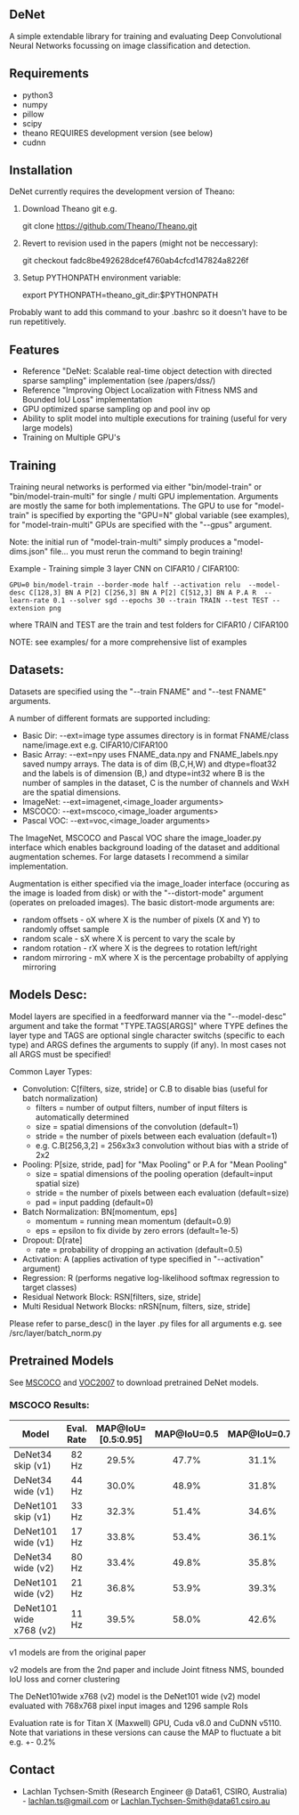 DeNet
-----------
A simple extendable library for training and evaluating Deep Convolutional Neural Networks focussing on image classification and detection. 

Requirements
-----------
* python3
* numpy
* pillow
* scipy
* theano REQUIRES development version (see below)
* cudnn 

Installation
-----------

DeNet currently requires the development version of Theano:
1. Download Theano git e.g.

    git clone https://github.com/Theano/Theano.git

2. Revert to revision used in the papers (might not be neccessary):

    git checkout fadc8be492628dcef4760ab4cfcd147824a8226f

3. Setup PYTHONPATH environment variable:

    export PYTHONPATH=theano_git_dir:$PYTHONPATH

Probably want to add this command to your .bashrc so it doesn't have to be run repetitively.

Features
-----------
* Reference "DeNet: Scalable real-time object detection with directed sparse sampling" implementation (see /papers/dss/)
* Reference "Improving Object Localization with Fitness NMS and Bounded IoU Loss" implementation
* GPU optimized sparse sampling op and pool inv op
* Ability to split model into multiple executions for training (useful for very large models)
* Training on Multiple GPU's

Training
-----------
Training neural networks is performed via either "bin/model-train" or "bin/model-train-multi" for 
single / multi GPU implementation. Arguments are mostly the same for both implementations. The GPU to 
use for "model-train" is specified by exporting the "GPU=N" global variable (see examples), 
for "model-train-multi" GPUs are specified with the "--gpus" argument.

Note: the initial run of "model-train-multi" simply produces a "model-dims.json" file... you must
rerun the command to begin training!

Example - Training simple 3 layer CNN on CIFAR10 / CIFAR100: 

	GPU=0 bin/model-train --border-mode half --activation relu  --model-desc C[128,3] BN A P[2] C[256,3] BN A P[2] C[512,3] BN A P.A R  --learn-rate 0.1 --solver sgd --epochs 30 --train TRAIN --test TEST --extension png 

where TRAIN and TEST are the train and test folders for CIFAR10 / CIFAR100

NOTE: see examples/ for a more comprehensive list of examples

Datasets:
-----------
Datasets are specified using the "--train FNAME" and "--test FNAME" arguments. 

A number of different formats are supported including:
* Basic Dir: --ext=image type
  assumes directory is in format FNAME/class name/image.ext e.g. CIFAR10/CIFAR100
* Basic Array: --ext=npy
  uses FNAME_data.npy and FNAME_labels.npy saved numpy arrays. The data is of dim
  (B,C,H,W) and dtype=float32 and the labels is of dimension (B,) and dtype=int32 where B is the number of 
  samples in the dataset, C is the number of channels and WxH are the spatial dimensions. 
* ImageNet: --ext=imagenet,<image_loader arguments> 
* MSCOCO: --ext=mscoco,<image_loader arguments>
* Pascal VOC: --ext=voc,<image_loader arguments>

The ImageNet, MSCOCO and Pascal VOC share the image_loader.py interface which enables background loading of 
the dataset and additional augmentation schemes. For large datasets I recommend a similar implementation.

Augmentation is either specified via the image_loader interface (occuring as the image is loaded
from disk) or with the "--distort-mode" argument (operates on preloaded images). The basic distort-mode 
arguments are: 
* random offsets - oX where X is the number of pixels (X and Y) to randomly offset sample
* random scale - sX where X is percent to vary the scale by
* random rotation - rX where X is the degrees to rotation left/right
* random mirroring - mX where X is the percentage probabilty of applying mirroring

Models Desc:
-----------
Model layers are specified in a feedforward manner via the "--model-desc" argument and take the 
format "TYPE.TAGS[ARGS]" where TYPE defines the layer type and TAGS are optional single character 
switchs (specific to each type) and ARGS defines the arguments to supply (if any). In most cases 
not all ARGS must be specified! 

Common Layer Types:
* Convolution: C[filters, size, stride] or C.B to disable bias (useful for batch normalization)
  - filters = number of output filters, number of input filters is automatically determined
  - size = spatial dimensions of the convolution (default=1)
  - stride = the number of pixels between each evaluation (default=1) 
  - e.g. C.B[256,3,2] = 256x3x3 convolution without bias with a stride of 2x2
* Pooling: P[size, stride, pad] for "Max Pooling" or P.A for "Mean Pooling"
  - size = spatial dimensions of the pooling operation (default=input spatial size) 
  - stride = the number of pixels between each evaluation (default=size) 
  - pad = input padding (default=0) 
* Batch Normalization: BN[momentum, eps]
  - momentum = running mean momentum (default=0.9)
  - eps = epsilon to fix divide by zero errors (default=1e-5)
* Dropout: D[rate]
  - rate = probability of dropping an activation (default=0.5)
* Activation: A (applies activation of type specified in "--activation" argument)
* Regression: R (performs negative log-likelihood softmax regression to target classes)
* Residual Network Block: RSN[filters, size, stride]
* Multi Residual Network Blocks: nRSN[num, filters, size, stride]

Please refer to parse_desc() in the layer .py files for all arguments e.g. see /src/layer/batch_norm.py

Pretrained Models
-----------

See [MSCOCO](/models/mscoco/README.md) and [VOC2007](/models/voc2007/README.md) to download pretrained DeNet models.

### MSCOCO Results:

| Model                    | Eval. Rate | MAP@IoU=[0.5:0.95] | MAP@IoU=0.5 | MAP@IoU=0.75 |
| ------------------------ |:----------:|:------------------:|:-----------:|:------------:|
| DeNet34 skip (v1)        |    82 Hz   |        29.5%       |    47.7%    |     31.1%    |
| DeNet34 wide (v1)        |    44 Hz   |        30.0%       |    48.9%    |     31.8%    |
| DeNet101 skip (v1)       |    33 Hz   |        32.3%       |    51.4%    |     34.6%    |
| DeNet101 wide (v1)       |    17 Hz   |        33.8%       |    53.4%    |     36.1%    |
| DeNet34 wide (v2)        |    80 Hz   |        33.4%       |    49.8%    |     35.8%    |
| DeNet101 wide (v2)       |    21 Hz   |        36.8%       |    53.9%    |     39.3%    |
| DeNet101 wide x768 (v2)  |    11 Hz   |        39.5%       |    58.0%    |     42.6%    |

v1 models are from the original paper

v2 models are from the 2nd paper and include Joint fitness NMS, bounded IoU loss and corner clustering

The DeNet101wide x768 (v2) model is the DeNet101 wide (v2) model evaluated with 768x768 pixel input images and
1296 sample RoIs

Evaluation rate is for Titan X (Maxwell) GPU, Cuda v8.0 and CuDNN v5110. Note that variations in these versions
can cause the MAP to fluctuate a bit e.g. +- 0.2%

Contact
-----------
* Lachlan Tychsen-Smith (Research Engineer @ Data61, CSIRO, Australia) - lachlan.ts@gmail.com or Lachlan.Tychsen-Smith@data61.csiro.au


